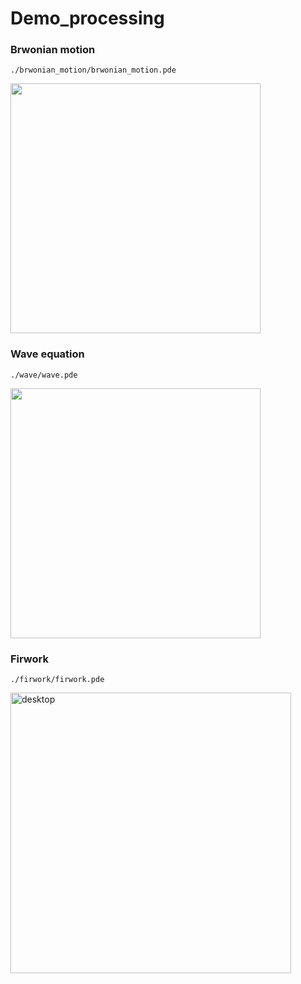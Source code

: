 # Demo_processing


### Brwonian motion

`./brwonian_motion/brwonian_motion.pde`

<img src="https://user-images.githubusercontent.com/8034356/88149940-b4ff7a00-cc3b-11ea-8c42-1a8af6967bc3.png" width="400px">


### Wave equation 

`./wave/wave.pde`

 <img src="https://user-images.githubusercontent.com/8034356/88153758-ce56f500-cc40-11ea-9acc-7c01de5cb076.png" width="400px">

### Firwork 

`./firwork/firwork.pde`


<img width="449" alt="desktop" src="https://user-images.githubusercontent.com/8034356/89119611-a8580d00-d4ea-11ea-9d98-9fc778630988.png"  width="400px">

